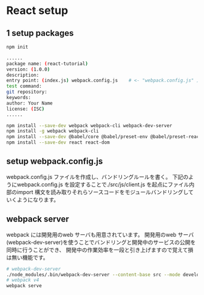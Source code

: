 # React setup

## 1 setup packages
```bash
npm init

......
package name: (react-tutorial) 
version: (1.0.0) 
description: 
entry point: (index.js) webpack.config.js    # <- "webpack.config.js" 入力(先にwebpack.config.js 作っておけばデフォルトで選択される)
test command: 
git repository: 
keywords: 
author: Your Name
license: (ISC) 
......

npm install --save-dev webpack webpack-cli webpack-dev-server
npm install -g webpack webpack-cli
npm install --save-dev @babel/core @babel/preset-env @babel/preset-react babel-loader
npm install --save-dev react react-dom
```

## setup webpack.config.js
webpack.config.js ファイルを作成し、バンドリングルールを書く。
下記のようにwebpack.config.js を設定することで./src/js/client.js を起点にファイル内部のimport 構文を読み取りそれらソースコードをモジュールバンドリングしていくようになります。

## webpack server
webpack には開発用のweb サーバも用意されています。
開発用のweb サーバ(webpack-dev-server)を使うことでバンドリングと開発中のサービスの公開を同時に行うことができ、
開発中の作業効率を一段と引き上げますので覚えて損は無い機能です。

```bash
# webpack-dev-server
./node_modules/.bin/webpack-dev-server --content-base src --mode development
# webpack v4
webpack serve
```
